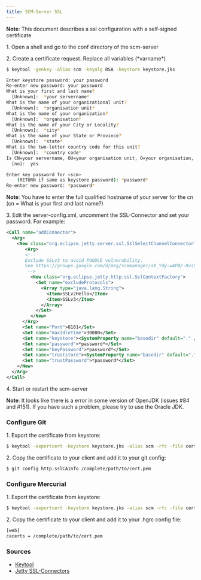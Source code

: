 ```yaml
---
title: SCM-Server SSL
---
```


**Note**: This document describes a ssl configuration with a
        self-signed certificate

1\. Open a shell and go to the conf directory of the scm-server

2\. Create a certificate request. Replace all variables (\*varname\*) 

```bash
$ keytool -genkey -alias scm -keyalg RSA -keystore keystore.jks

Enter keystore password: your password
Re-enter new password: your password
What is your first and last name?
  [Unknown]:  *your servername*
What is the name of your organizational unit?
  [Unknown]:  *organisation unit*
What is the name of your organization?
  [Unknown]:  *organisation*
What is the name of your City or Locality?
  [Unknown]:  *city*
What is the name of your State or Province?
  [Unknown]:  *state*
What is the two-letter country code for this unit?
  [Unknown]:  *country code*
Is CN=your servername, OU=your organisation unit, O=your organisation, L=your city, ST=your state, C=cc correct?
  [no]:  yes

Enter key password for <scm>
	(RETURN if same as keystore password): *password*
Re-enter new password: *password*
```

**Note**: You have to enter the full qualified hostname of your
        server for the cn (cn = What is your first and last name?)

3\. Edit the server-config.xml, uncomment the SSL-Connector and set your
password. For example:

```xml
<Call name="addConnector">
  <Arg>
    <New class="org.eclipse.jetty.server.ssl.SslSelectChannelConnector">
       <Arg>
       <!--
       Exclude SSLv3 to avoid POODLE vulnerability.
       See https://groups.google.com/d/msg/scmmanager/sX_Ydy-wAPA/-Dvs5i7RHtQJ
        -->
         <New class="org.eclipse.jetty.http.ssl.SslContextFactory">
           <Set name="excludeProtocols">
             <Array type="java.lang.String">
               <Item>SSLv2Hello</Item>
               <Item>SSLv3</Item>
             </Array>
           </Set>
         </New>
      </Arg>
      <Set name="Port">8181</Set>
      <Set name="maxIdleTime">30000</Set>
      <Set name="keystore"><SystemProperty name="basedir" default="." />/conf/keystore.jks</Set>
      <Set name="password">*password*</Set>
      <Set name="keyPassword">*password*</Set>
      <Set name="truststore"><SystemProperty name="basedir" default="." />/conf/keystore.jks</Set>
      <Set name="trustPassword">*password*</Set>
    </New>
  </Arg>
</Call>
```

4\. Start or restart the scm-server

**Note**: It looks like there is a error in some version of
        OpenJDK (issues \#84 and \#151). If you have such a problem,
        please try to use the Oracle JDK.

### Configure Git

1\. Export the certificate from keystore: 

```bash
$ keytool -exportcert -keystore keystore.jks -alias scm -rfc -file cert.pem
```

2\. Copy the certificate to your client and add it to your git config: 

```bash
$ git config http.sslCAInfo /complete/path/to/cert.pem
```

### Configure Mercurial

1\. Export the certificate from keystore: 

```bash
$ keytool -exportcert -keystore keystore.jks -alias scm -rfc -file cert.pem
```

2\. Copy the certificate to your client and add it to your .hgrc config
file: 

```bash
[web]
cacerts = /complete/path/to/cert.pem
```

### Sources

- [Keytool](http://download.oracle.com/javase/1.4.2/docs/tooldocs/windows/keytool.html)
- [Jetty SSL-Connectors](http://wiki.eclipse.org/Jetty/Reference/SSL_Connectors)

